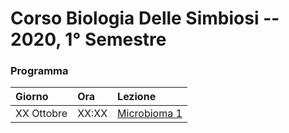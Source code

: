 # Corso Biologia Delle Simbiosi -- 2020, 1° Semestre

### Programma

| Giorno | Ora | Lezione|
|:---|:---|:---|
|XX Ottobre|XX:XX|[Microbioma 1](https://unimarco.github.io/2020-1S-BiologiaDelleSimbiosi/template.html)|
